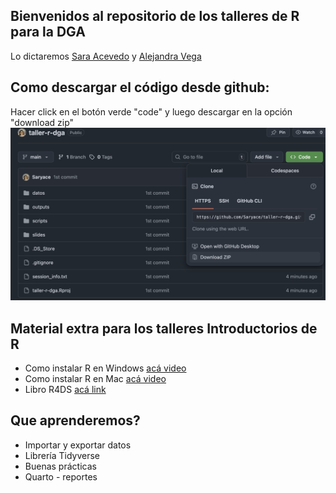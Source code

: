 ## Bienvenidos al repositorio de los talleres de R para la DGA

Lo dictaremos [Sara Acevedo](https://saryace.github.io) y [Alejandra Vega](https://alevega2702.github.io/qr_research-main/)

## Como descargar el código desde github:
Hacer click en el botón verde "code" y luego descargar en la opción "download zip"
![](descargar.png)

## Material extra para los talleres Introductorios de R
- Como instalar R en Windows [acá video](https://www.youtube.com/watch?v=-ggIi6-asCo)
- Como instalar R en Mac [acá video](https://www.youtube.com/watch?v=OW66f1sBQOc)
- Libro R4DS [acá link](https://es.r4ds.hadley.nz/)

## Que aprenderemos?
- Importar y exportar datos
- Librería Tidyverse
- Buenas prácticas
- Quarto - reportes
